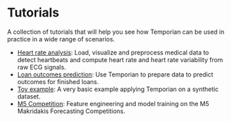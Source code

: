 # Tutorials

A collection of tutorials that will help you see how Temporian can be used in practice in a wide range of scenarios.

- [Heart rate analysis](heart_rate_analysis.ipynb): Load, visualize and preprocess medical data to detect heartbeats and compute heart rate and heart rate variability from raw ECG signals.
- [Loan outcomes prediction](loan_outcomes_prediction.ipynb): Use Temporian to prepare data to predict outcomes for finished loans.
- [Toy example](toy_example.ipynb): A very basic example applying Temporian on a synthetic dataset.
- [M5 Competition](m5_competition.ipynb): Feature engineering and model training on the M5 Makridakis Forecasting Competitions.

